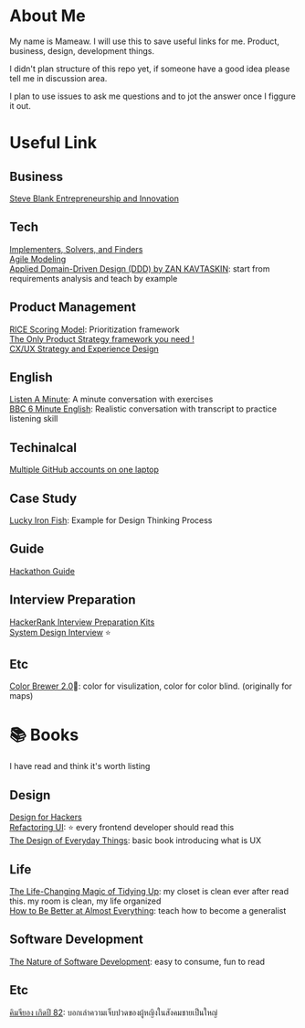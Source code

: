 # About Me

My name is Mameaw. I will use this to save useful links for me. Product, business, design, development things.

I didn't plan structure of this repo yet, if someone have a good idea please tell me in discussion area.

I plan to use issues to ask me questions and to jot the answer once I figgure it out.


# Useful Link
## Business
[Steve Blank Entrepreneurship and Innovation](https://steveblank.com/)

## Tech
[Implementers, Solvers, and Finders](https://rkoutnik.com/2016/04/21/implementers-solvers-and-finders.html)  
[Agile Modeling](http://agilemodeling.com/)  
[Applied Domain-Driven Design (DDD) by ZAN KAVTASKIN](http://www.zankavtaskin.com/2014/12/applied-domain-driven-design-ddd-part-0.html): start from requirements analysis and teach by example

## Product Management
[RICE Scoring Model](https://www.productplan.com/glossary/rice-scoring-model/): Prioritization framework  
[The Only Product Strategy framework you need !](https://akashmdubey.medium.com/the-only-product-strategy-framework-you-need-5bf64dedef3e)  
[CX/UX Strategy and Experience Design](https://deltacx.com)

## English
[Listen A Minute](https://listenaminute.com/): A minute conversation with exercises  
[BBC 6 Minute English](https://www.bbc.co.uk/learningenglish/english/features/6-minute-english): Realistic conversation with transcript to practice listening skill


## Techinalcal
[Multiple GitHub accounts on one laptop](https://dev.to/osipovsimon/multiple-github-accounts-on-one-laptop-2dmg)


## Case Study
[Lucky Iron Fish](https://www.youtube.com/watch?v=KJM7Nj1DCwk): Example for Design Thinking Process

## Guide
[Hackathon Guide](https://hackathon.guide/)


## Interview Preparation
[HackerRank Interview Preparation Kits](https://www.hackerrank.com/interview/preparation-kits)  
[System Design Interview](https://www.youtube.com/watch?v=bUHFg8CZFws) ⭐️  


## Etc
[Color Brewer 2.0](http://colorbrewer2.org)🎨: color for visulization, color for color blind. (originally for maps) 

# 📚 Books
I have read and think it's worth listing

## Design
[Design for Hackers](https://www.amazon.com/Design-Hackers-Reverse-Engineering-Beauty/dp/1119998956)  
[Refactoring UI](https://refactoringui.com/book/): ⭐️ every frontend developer should read this  
[The Design of Everyday Things](https://www.amazon.com/Design-Everyday-Things-Revised-Expanded-ebook/dp/B00E257T6C): basic book introducing what is UX

## Life
[The Life-Changing Magic of Tidying Up](https://www.amazon.com/Life-Changing-Magic-Tidying-Decluttering-Organizing/dp/1607747308): my closet is clean ever after read this. my room is clean, my life organized  
[How to Be Better at Almost Everything](https://www.amazon.com/How-Be-Better-Almost-Everything/dp/194688541X): teach how to become a generalist

## Software Development
[The Nature of Software Development](https://www.amazon.com/Nature-Software-Development-Simple-Valuable/dp/1941222374): easy to consume, fun to read

## Etc
[คิมจียอง เกิดปี 82](https://www.the101.world/kim-ji-young-born-1982-review/): บอกเล่าความเจ็บปวดของผู้หญิงในสังคมชายเป็นใหญ่
